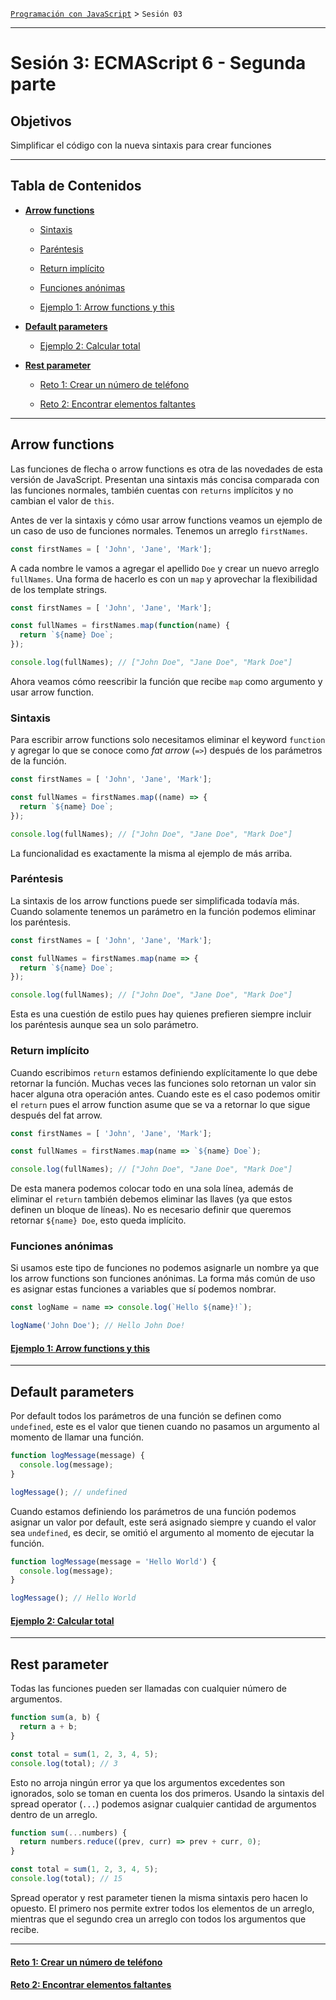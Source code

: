 [`Programación con JavaScript`](../Readme.md) > `Sesión 03`

---

# Sesión 3: ECMAScript 6 - Segunda parte

## Objetivos

Simplificar el código con la nueva sintaxis para crear funciones

---

## Tabla de Contenidos

- **[Arrow functions](#arrow-functions)**

    - [Sintaxis](#sintaxis)
    
    - [Paréntesis](#paréntesis)
    
    - [Return implícito](#return-implícito)
    
    - [Funciones anónimas](#funciones-anónimas)
    
    - [Ejemplo 1: Arrow functions y this](./Ejemplo-01/Readme.md)

- **[Default parameters](#default-parameters)**

    - [Ejemplo 2: Calcular total](./Ejemplo-02/Readme.md)

- **[Rest parameter](#rest-parameter)**

    - [Reto 1: Crear un número de teléfono](./Reto-01/Readme.md)

    - [Reto 2: Encontrar elementos faltantes](./Reto-02/Readme.md)

---

## Arrow functions

Las funciones de flecha o arrow functions es otra de las novedades de esta versión de JavaScript. Presentan una 
sintaxis más concisa comparada con las funciones normales, también cuentas con `returns` implícitos y no cambian el 
valor de `this`.

Antes de ver la sintaxis y cómo usar arrow functions veamos un ejemplo de un caso de uso de funciones normales.
Tenemos un arreglo `firstNames`.

```javascript
const firstNames = [ 'John', 'Jane', 'Mark'];
```

A cada nombre le vamos a agregar el apellido `Doe` y crear un nuevo arreglo `fullNames`. Una forma de hacerlo es con
un `map` y aprovechar la flexibilidad de los template strings.

```javascript
const firstNames = [ 'John', 'Jane', 'Mark'];

const fullNames = firstNames.map(function(name) {
  return `${name} Doe`;
});

console.log(fullNames); // ["John Doe", "Jane Doe", "Mark Doe"]
```

Ahora veamos cómo reescribir la función que recibe `map` como argumento y usar arrow function.

### Sintaxis

Para escribir arrow functions solo necesitamos eliminar el keyword `function` y agregar lo que se conoce como _fat 
arrow_ (`=>`) después de los parámetros de la función.

```javascript
const firstNames = [ 'John', 'Jane', 'Mark'];

const fullNames = firstNames.map((name) => {
  return `${name} Doe`;
});

console.log(fullNames); // ["John Doe", "Jane Doe", "Mark Doe"]
```

La funcionalidad es exactamente la misma al ejemplo de más arriba.

### Paréntesis

La sintaxis de los arrow functions puede ser simplificada todavía más. Cuando solamente tenemos un parámetro en la
función podemos eliminar los paréntesis.

```javascript
const firstNames = [ 'John', 'Jane', 'Mark'];

const fullNames = firstNames.map(name => {
  return `${name} Doe`;
});

console.log(fullNames); // ["John Doe", "Jane Doe", "Mark Doe"]
```

Esta es una cuestión de estilo pues hay quienes prefieren siempre incluir los paréntesis aunque sea un solo parámetro.

### Return implícito

Cuando escribimos `return` estamos definiendo explícitamente lo que debe retornar la función. Muchas veces las funciones
solo retornan un valor sin hacer alguna otra operación antes. Cuando este es el caso podemos omitir el `return` pues el
arrow function asume que se va a retornar lo que sigue después del fat arrow.

```javascript
const firstNames = [ 'John', 'Jane', 'Mark'];

const fullNames = firstNames.map(name => `${name} Doe`);

console.log(fullNames); // ["John Doe", "Jane Doe", "Mark Doe"]
```

De esta manera podemos colocar todo en una sola línea, además de eliminar el `return` también debemos eliminar las
llaves (ya que estos definen un bloque de líneas). No es necesario definir que queremos retornar `${name} Doe`, esto
queda implícito.

### Funciones anónimas 

Si usamos este tipo de funciones no podemos asignarle un nombre ya que los arrow functions son funciones anónimas. 
La forma más común de uso es asignar estas funciones a variables que sí podemos nombrar.

```javascript
const logName = name => console.log(`Hello ${name}!`);

logName('John Doe'); // Hello John Doe!
```

#### [Ejemplo 1: Arrow functions y this](./Ejemplo-01/Readme.md)

---

## Default parameters

Por default todos los parámetros de una función se definen como `undefined`, este es el valor que tienen cuando no
pasamos un argumento al momento de llamar una función.

```javascript
function logMessage(message) {
  console.log(message);
}

logMessage(); // undefined
```

Cuando estamos definiendo los parámetros de una función podemos asignar un valor por default, este será asignado siempre
y cuando el valor sea `undefined`, es decir, se omitió el argumento al momento de ejecutar la función.

```javascript
function logMessage(message = 'Hello World') {
  console.log(message);
}

logMessage(); // Hello World
```

#### [Ejemplo 2: Calcular total](./Ejemplo-02/Readme.md)

---

## Rest parameter

Todas las funciones pueden ser llamadas con cualquier número de argumentos.

```javascript
function sum(a, b) {
  return a + b;
}

const total = sum(1, 2, 3, 4, 5); 
console.log(total); // 3
```

Esto no arroja ningún error ya que los argumentos excedentes son ignorados, solo se toman en cuenta los dos primeros.
Usando la sintaxis del spread operator (`...`) podemos asignar cualquier cantidad de argumentos dentro de un arreglo.

```javascript
function sum(...numbers) {
  return numbers.reduce((prev, curr) => prev + curr, 0);
}

const total = sum(1, 2, 3, 4, 5); 
console.log(total); // 15
```

Spread operator y rest parameter tienen la misma sintaxis pero hacen lo opuesto. El primero nos permite extrer todos los
elementos de un arreglo, mientras que el segundo crea un arreglo con todos los argumentos que recibe.

---

#### [Reto 1: Crear un número de teléfono](./Reto-01/Readme.md)

#### [Reto 2: Encontrar elementos faltantes](./Reto-02/Readme.md)
